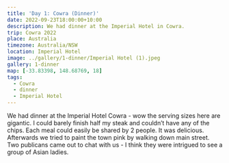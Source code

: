 ```yaml
---
title: 'Day 1: Cowra (Dinner)'
date: 2022-09-23T18:00:00+10:00
description: We had dinner at the Imperial Hotel in Cowra.
trip: Cowra 2022
place: Australia
timezone: Australia/NSW
location: Imperial Hotel
image: ../gallery/1-dinner/Imperial Hotel (1).jpeg
gallery: 1-dinner
map: [-33.83398, 148.68769, 18]
tags:
  - Cowra
  - dinner
  - Imperial Hotel
---
```


We had dinner at the Imperial Hotel Cowra - wow the serving sizes here are gigantic. I could barely finish half my steak and couldn’t have any of the chips. Each meal could easily be shared by 2 people. It was delicious. Afterwards we tried to paint the town pink by walking down main street. Two publicans came out to chat with us - I think they were intrigued to see a group of Asian ladies.
